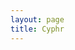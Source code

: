 ```yaml
---
layout: page
title: Cyphr
---
```


<html lang="en">
<head>
<meta name="viewport" content="width = 1050, user-scalable = no" />
<script type="text/javascript" src="../../extras/jquery.min.js"></script>
<script type="text/javascript" src="../../lib/turn.min.js"></script>
<link rel="stylesheet" href="css/basic.css">
</head>
<body>

<div class="flipbook-viewport">
	<div class="container">
		<div class="flipbook">
			<div style="background-image:url(pages/1.jpg)"></div>
			<div style="background-image:url(pages/2.jpg)"></div>
			<div style="background-image:url(pages/3.jpg)"></div>
			<div style="background-image:url(pages/4.jpg)"></div>
			<div style="background-image:url(pages/5.jpg)"></div>
			<div style="background-image:url(pages/6.jpg)"></div>
			<div style="background-image:url(pages/7.jpg)"></div>
			<div style="background-image:url(pages/8.jpg)"></div>
		</div>
	</div>
</div>


<script type="text/javascript">

function loadApp() {

	// Create the flipbook

	$('.flipbook').turn({
			// Width

			width:922,
			
			// Height

			height:600,

			// Elevation

			elevation: 50,
			
			// Enable gradients

			gradients: true,
			
			// Auto center this flipbook

			autoCenter: true

	});
}

// Load turn.js

loadApp()

</script>

</body>
</html>